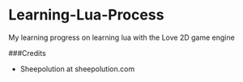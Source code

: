 # Learning-Lua-Process
My learning progress on learning lua with the Love 2D game engine

###Credits
* Sheepolution  at sheepolution.com 

